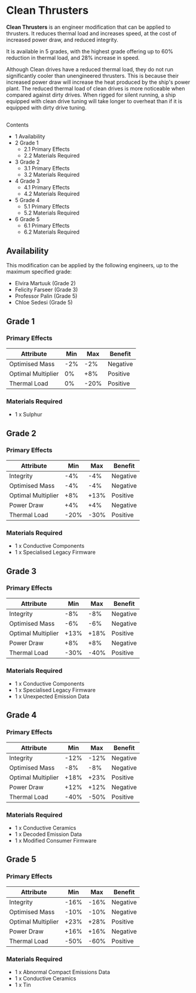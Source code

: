 # Clean Thrusters
**Clean Thrusters** is an engineer modification that can be applied to thrusters. It reduces thermal load and increases speed, at the cost of increased power draw, and reduced integrity.

It is available in 5 grades, with the highest grade offering up to 60% reduction in thermal load, and 28% increase in speed.

Although Clean drives have a reduced thermal load, they do not run significantly cooler than unengineered thrusters. This is because their increased power draw will increase the heat produced by the ship's power plant. The reduced thermal load of clean drives is more noticeable when compared against dirty drives. When rigged for silent running, a ship equipped with clean drive tuning will take longer to overheat than if it is equipped with dirty drive tuning. 

## 

Contents

- 1 Availability
- 2 Grade 1
    - 2.1 Primary Effects
    - 2.2 Materials Required
- 3 Grade 2
    - 3.1 Primary Effects
    - 3.2 Materials Required
- 4 Grade 3
    - 4.1 Primary Effects
    - 4.2 Materials Required
- 5 Grade 4
    - 5.1 Primary Effects
    - 5.2 Materials Required
- 6 Grade 5
    - 6.1 Primary Effects
    - 6.2 Materials Required

## Availability

This modification can be applied by the following engineers, up to the maximum specified grade:

- Elvira Martuuk (Grade 2)
- Felicity Farseer (Grade 3)
- Professor Palin (Grade 5)
- Chloe Sedesi (Grade 5)

## Grade 1

### Primary Effects

| Attribute | Min | Max | Benefit |
| --- | --- | --- | --- |
| Optimised Mass | -2% | -2% | Negative |
| Optimal Multiplier | 0% | +8% | Positive |
| Thermal Load | 0% | -20% | Positive |

### Materials Required

- 1 x Sulphur

## Grade 2

### Primary Effects

| Attribute | Min | Max | Benefit |
| --- | --- | --- | --- |
| Integrity | -4% | -4% | Negative |
| Optimised Mass | -4% | -4% | Negative |
| Optimal Multiplier | +8% | +13% | Positive |
| Power Draw | +4% | +4% | Negative |
| Thermal Load | -20% | -30% | Positive |

### Materials Required

- 1 x Conductive Components
- 1 x Specialised Legacy Firmware

## Grade 3

### Primary Effects

| Attribute | Min | Max | Benefit |
| --- | --- | --- | --- |
| Integrity | -8% | -8% | Negative |
| Optimised Mass | -6% | -6% | Negative |
| Optimal Multiplier | +13% | +18% | Positive |
| Power Draw | +8% | +8% | Negative |
| Thermal Load | -30% | -40% | Positive |

### Materials Required

- 1 x Conductive Components
- 1 x Specialised Legacy Firmware
- 1 x Unexpected Emission Data

## Grade 4

### Primary Effects

| Attribute | Min | Max | Benefit |
| --- | --- | --- | --- |
| Integrity | -12% | -12% | Negative |
| Optimised Mass | -8% | -8% | Negative |
| Optimal Multiplier | +18% | +23% | Positive |
| Power Draw | +12% | +12% | Negative |
| Thermal Load | -40% | -50% | Positive |

### Materials Required

- 1 x Conductive Ceramics
- 1 x Decoded Emission Data
- 1 x Modified Consumer Firmware

## Grade 5

### Primary Effects

| Attribute | Min | Max | Benefit |
| --- | --- | --- | --- |
| Integrity | -16% | -16% | Negative |
| Optimised Mass | -10% | -10% | Negative |
| Optimal Multiplier | +23% | +28% | Positive |
| Power Draw | +16% | +16% | Negative |
| Thermal Load | -50% | -60% | Positive |

### Materials Required

- 1 x Abnormal Compact Emissions Data
- 1 x Conductive Ceramics
- 1 x Tin
